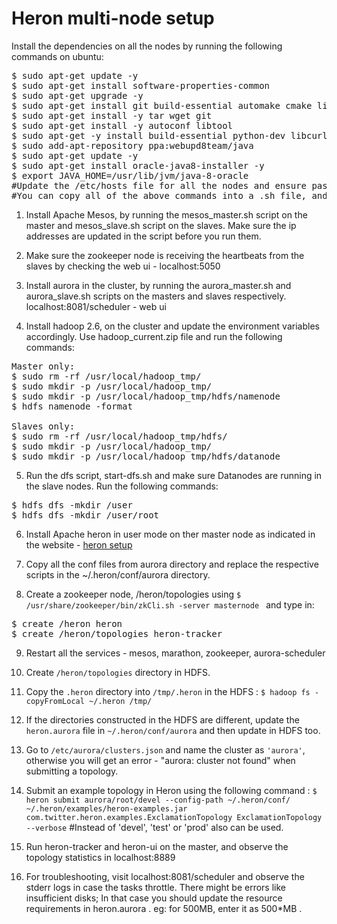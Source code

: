 Heron multi-node setup
===============

Install the dependencies on all the nodes by running the following commands on ubuntu:
<pre>
$ sudo apt-get update -y
$ sudo apt-get install software-properties-common
$ sudo apt-get upgrade -y
$ sudo apt-get install git build-essential automake cmake libtool zip libunwind-setjmp0-dev zlib1g-dev unzip pkg-config -y
$ sudo apt-get install -y tar wget git
$ sudo apt-get install -y autoconf libtool
$ sudo apt-get -y install build-essential python-dev libcurl4-nss-dev libsasl2-dev libsasl2-modules maven libapr1-dev libsvn-dev
$ sudo add-apt-repository ppa:webupd8team/java
$ sudo apt-get update -y
$ sudo apt-get install oracle-java8-installer -y
$ export JAVA_HOME=/usr/lib/jvm/java-8-oracle
#Update the /etc/hosts file for all the nodes and ensure password-less ssh between master and all the slave nodes.
#You can copy all of the above commands into a .sh file, and run it together
</pre>

1. Install Apache Mesos, by running the mesos_master.sh script on the master and mesos_slave.sh script on the slaves. Make sure the ip addresses are updated in the script before you run them.

2. Make sure the zookeeper node is receiving the heartbeats from the slaves by checking the web ui - localhost:5050

3. Install aurora in the cluster, by running the aurora_master.sh and aurora_slave.sh scripts on the masters and slaves respectively. localhost:8081/scheduler - web ui

4. Install hadoop 2.6, on the cluster and update the environment variables accordingly. Use hadoop_current.zip file and run the following commands:
<pre>
Master only:
$ sudo rm -rf /usr/local/hadoop_tmp/
$ sudo mkdir -p /usr/local/hadoop_tmp/
$ sudo mkdir -p /usr/local/hadoop_tmp/hdfs/namenode
$ hdfs namenode -format

Slaves only:
$ sudo rm -rf /usr/local/hadoop_tmp/hdfs/
$ sudo mkdir -p /usr/local/hadoop_tmp/
$ sudo mkdir -p /usr/local/hadoop_tmp/hdfs/datanode
</pre>
5. Run the dfs script, start-dfs.sh and make sure Datanodes are running in the slave nodes. Run the following commands:
<pre>
$ hdfs dfs -mkdir /user
$ hdfs dfs -mkdir /user/root
</pre>
6. Install Apache heron in user mode on ther master node as indicated in the website - [heron setup](http://twitter.github.io/heron/docs/getting-started/)

7. Copy all the conf files from aurora directory and replace the respective scripts in the ~/.heron/conf/aurora directory.

8. Create a zookeeper node, /heron/topologies using `$ /usr/share/zookeeper/bin/zkCli.sh -server masternode ` and type in:
<pre>
$ create /heron heron
$ create /heron/topologies heron-tracker
</pre>
9. Restart all the services - mesos, marathon, zookeeper, aurora-scheduler 

10. Create `/heron/topologies` directory in HDFS.

11. Copy the `.heron` directory into `/tmp/.heron` in the HDFS : `$ hadoop fs -copyFromLocal ~/.heron /tmp/`

12. If the directories constructed in the HDFS are different, update the `heron.aurora` file in `~/.heron/conf/aurora` and then update in HDFS too.

13. Go to `/etc/aurora/clusters.json` and name the cluster as `'aurora'`, otherwise you will get an error - "aurora: cluster not found" when submitting a topology.

14. Submit an example topology in Heron using the following command :
`$ heron submit aurora/root/devel --config-path ~/.heron/conf/ ~/.heron/examples/heron-examples.jar com.twitter.heron.examples.ExclamationTopology ExclamationTopology --verbose`
#Instead of 'devel', 'test' or 'prod' also can be used. 

15. Run heron-tracker and heron-ui on the master, and observe the topology statistics in localhost:8889

16. For troubleshooting, visit localhost:8081/scheduler and observe the stderr logs in case the tasks throttle. There might be errors like insufficient disks; In that case you should update the resource requirements in heron.aurora . eg: for 500MB, enter it as 500*MB .
